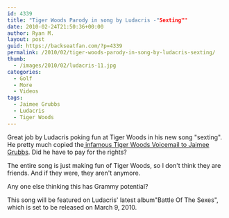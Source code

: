 ```yaml
---
id: 4339
title: "Tiger Woods Parody in song by Ludacris -"Sexting""
date: 2010-02-24T21:50:36+00:00
author: Ryan M.
layout: post
guid: https://backseatfan.com/?p=4339
permalink: /2010/02/tiger-woods-parody-in-song-by-ludacris-sexting/
thumb:
  - /images/2010/02/ludacris-11.jpg
categories:
  - Golf
  - More
  - Videos
tags:
  - Jaimee Grubbs
  - Ludacris
  - Tiger Woods
---
```


<div class="entry">
  <p>
  </p>

  <p>
    Great job by Ludacris poking fun at Tiger Woods in his new song "sexting". He pretty much copied the<a href="https://backseatfan.com/index.php/2009/12/tiger-woods-voice-mail/"> infamous Tiger Woods Voicemail to Jaimee Grubbs</a>. Did he have to pay for the rights?
  </p>

  <p>
    The entire song is just making fun of Tiger Woods, so I don't think they are friends. And if they were, they aren't anymore.
  </p>

  <p>
    Any one else thinking this has Grammy potential?
  </p>

  <p>
    This song will be featured on Ludacris' latest album"Battle Of The Sexes", which is set to be released on March 9, 2010.
  </p>
</div>

